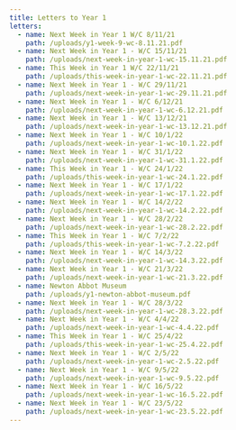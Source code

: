```yaml
---
title: Letters to Year 1
letters:
  - name: Next Week in Year 1 W/C 8/11/21
    path: /uploads/y1-week-9-wc-8.11.21.pdf
  - name: Next Week in Year 1 - W/C 15/11/21
    path: /uploads/next-week-in-year-1-wc-15.11.21.pdf
  - name: This Week in Year 1 W/C 22/11/21
    path: /uploads/this-week-in-year-1-wc-22.11.21.pdf
  - name: Next Week in Year 1 - W/C 29/11/21
    path: /uploads/next-week-in-year-1-wc-29.11.21.pdf
  - name: Next Week in Year 1 - W/C 6/12/21
    path: /uploads/next-week-in-year-1-wc-6.12.21.pdf
  - name: Next Week in Year 1 - W/C 13/12/21
    path: /uploads/next-week-in-year-1-wc-13.12.21.pdf
  - name: Next Week in Year 1 - W/C 10/1/22
    path: /uploads/next-week-in-year-1-wc-10.1.22.pdf
  - name: Next Week in Year 1 - W/C 31/1/22
    path: /uploads/next-week-in-year-1-wc-31.1.22.pdf
  - name: This Week in Year 1 - W/C 24/1/22
    path: /uploads/this-week-in-year-1-wc-24.1.22.pdf
  - name: Next Week in Year 1 - W/C 17/1/22
    path: /uploads/next-week-in-year-1-wc-17.1.22.pdf
  - name: Next Week in Year 1 - W/C 14/2/22
    path: /uploads/next-week-in-year-1-wc-14.2.22.pdf
  - name: Next Week in Year 1 - W/C 28/2/22
    path: /uploads/next-week-in-year-1-wc-28.2.22.pdf
  - name: This Week in Year 1 - W/C 7/2/22
    path: /uploads/this-week-in-year-1-wc-7.2.22.pdf
  - name: Next Week in Year 1 - W/C 14/3/22
    path: /uploads/next-week-in-year-1-wc-14.3.22.pdf
  - name: Next Week in Year 1 - W/C 21/3/22
    path: /uploads/next-week-in-year-1-wc-21.3.22.pdf
  - name: Newton Abbot Museum
    path: /uploads/y1-newton-abbot-museum.pdf
  - name: Next Week in Year 1 - W/C 28/3/22
    path: /uploads/next-week-in-year-1-wc-28.3.22.pdf
  - name: Next Week in Year 1 - W/C 4/4/22
    path: /uploads/next-week-in-year-1-wc-4.4.22.pdf
  - name: This Week in Year 1 - W/C 25/4/22
    path: /uploads/this-week-in-year-1-wc-25.4.22.pdf
  - name: Next Week in Year 1 - W/C 2/5/22
    path: /uploads/next-week-in-year-1-wc-2.5.22.pdf
  - name: Next Week in Year 1 - W/C 9/5/22
    path: /uploads/next-week-in-year-1-wc-9.5.22.pdf
  - name: Next Week in Year 1 - W/C 16/5/22
    path: /uploads/next-week-in-year-1-wc-16.5.22.pdf
  - name: Next Week in Year 1 - W/C 23/5/22
    path: /uploads/next-week-in-year-1-wc-23.5.22.pdf
---
```

